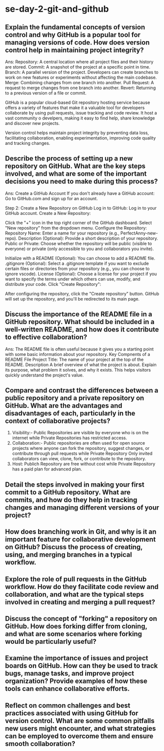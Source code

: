 # se-day-2-git-and-github
## Explain the fundamental concepts of version control and why GitHub is a popular tool for managing versions of code. How does version control help in maintaining project integrity?
Ans:
Repository: A central location where all project files and their history are stored.
Commit: A snapshot of the project at a specific point in time.
Branch: A parallel version of the project. Developers can create branches to work on new features or experiments without affecting the main codebase.
Merge: Combining changes from one branch into another.
Pull Request: A request to merge changes from one branch into another.
Revert: Returning to a previous version of a file or commit.



GitHub is a popular cloud-based Git repository hosting service because  offers a variety of features that make it a valuable tool for developers collaborate by using pull requests, issue tracking and code review. It host a vast community o develpers, making it easy to find help, share knowledge and discover new projects.

Version control helps maintain project integrity by preventing data loss, facilitating collaboration, enabling experimentation, improving code quality and tracking changes.

## Describe the process of setting up a new repository on GitHub. What are the key steps involved, and what are some of the important decisions you need to make during this process?
Ans: Create a GitHub Account
If you don't already have a GitHub account:
Go to GitHub.com and sign up for an account.

Step 2: Create a New Repository on GitHub
Log in to GitHub:
Log in to your GitHub account.
Create a New Repository:

Click the "+" icon in the top right corner of the GitHub dashboard.
Select "New repository" from the dropdown menu.
Configure the Repository:
Repository Name: Enter a name for your repository (e.g., PerfectAnny-new-repo).
Description (Optional): Provide a short description of your repository.
Public or Private: Choose whether the repository will be public (visible to everyone) or private (only accessible to you and collaborators you invite).

Initialize with a README (Optional): You can choose to add a README file. 
.gitignore (Optional): Select a .gitignore template if you want to exclude certain files or directories from your repository (e.g., you can choose to ignore vscode).
License (Optional): Choose a license for your project if you want to specify the terms under which others can use, modify, and distribute your code.
Click "Create Repository":

After configuring the repository, click the "Create repository" button. GitHub will set up the repository, and you'll be redirected to its main page.

## Discuss the importance of the README file in a GitHub repository. What should be included in a well-written README, and how does it contribute to effective collaboration?
Ans: The README file is often useful because it gives you a starting point with some basic information about your repository.
Key Compnents of a README File
Project Title:
The name of your project at the top of the README.
Description
A brief overview of what the project is about. Explain its purpose, what problem it solves, and why it exists. This helps visitors quickly understand the project's value.


## Compare and contrast the differences between a public repository and a private repository on GitHub. What are the advantages and disadvantages of each, particularly in the context of collaborative projects? 
 1. Visibility:-  Public Repositories are visible by everyone who is on the internet while Private Repositories has restricted access.
2. Collaboration:- Public repositories are often used for open source projects where anyone can fork the repository, suggest changes, or contribute through pull requests while Private Repository Only invited collaborators can view, 
   clone, fork, or contribute to the repository.
2. Host: Publich Repository are free without cost while Private Repository has a paid plan for advanced plan.

## Detail the steps involved in making your first commit to a GitHub repository. What are commits, and how do they help in tracking changes and managing different versions of your project?

## How does branching work in Git, and why is it an important feature for collaborative development on GitHub? Discuss the process of creating, using, and merging branches in a typical workflow.

## Explore the role of pull requests in the GitHub workflow. How do they facilitate code review and collaboration, and what are the typical steps involved in creating and merging a pull request?

## Discuss the concept of "forking" a repository on GitHub. How does forking differ from cloning, and what are some scenarios where forking would be particularly useful?

## Examine the importance of issues and project boards on GitHub. How can they be used to track bugs, manage tasks, and improve project organization? Provide examples of how these tools can enhance collaborative efforts.

## Reflect on common challenges and best practices associated with using GitHub for version control. What are some common pitfalls new users might encounter, and what strategies can be employed to overcome them and ensure smooth collaboration?
